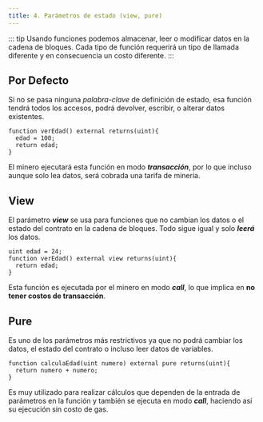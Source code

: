 ```yaml
---
title: 4. Parámetros de estado (view, pure)
---
```

::: tip
  Usando funciones podemos almacenar, leer o modificar datos en la cadena de bloques. Cada tipo de función requerirá un tipo de llamada diferente y en consecuencia un costo diferente.
:::

## Por Defecto

Si no se pasa ninguna _palabra-clave_ de definición de estado, esa función tendrá todos los accesos, podrá devolver, escribir, o alterar datos existentes.

```solidity
function verEdad() external returns(uint){
  edad = 100;
  return edad;
}
```

El minero ejecutará esta función en modo _**transacción**_, por lo que incluso aunque solo lea datos, será cobrada una tarifa de minería.

## View

El parámetro _**view**_ se usa para funciones que no cambian los datos o el estado del contrato en la cadena de bloques. Todo sigue igual y solo _**leerá**_ los datos.

```solidity
uint edad = 24;
function verEdad() external view returns(uint){
  return edad;
}
```

Esta función es ejecutada por el minero en modo _**call**_, lo que implica en **no tener costos de transacción**.

## Pure

Es uno de los parámetros más restrictivos ya que no podrá cambiar los datos, el estado del contrato o incluso leer datos de variables.

```solidity
function calculaEdad(uint numero) external pure returns(uint){
  return numero + numero;
}
```

Es muy utilizado para realizar cálculos que dependen de la entrada de parámetros en la función y también se ejecuta en modo _**call**_, haciendo así su ejecución sin costo de gas.
